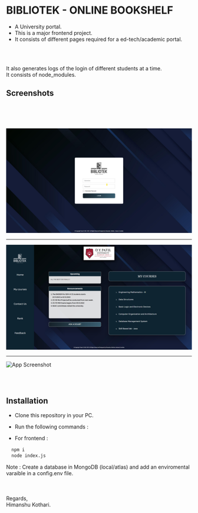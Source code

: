 

# BIBLIOTEK - ONLINE BOOKSHELF

* A University portal.
* This is a major frontend project.
* It consists of different pages required for a ed-tech/academic portal.

<br/>
<br/>

It also generates logs of the login of different students at a time.<br/>
It consists of node_modules.




## Screenshots
<br/>
<br/>
<br/>

![App Screenshot](https://github.com/iamhk12/Projects/blob/main/WebProjects/ONLINE%20BOOKSHELF-(html-css-nodeJS-bstrap)/ss/loginpage.png)
<hr>

![App Screenshot](https://github.com/iamhk12/Projects/blob/main/WebProjects/ONLINE%20BOOKSHELF-(html-css-nodeJS-bstrap)/ss/studentpage.png)
<hr>


![App Screenshot](https://github.com/iamhk12/Projects/blob/main/WebProjects/MERN_USER-(MongoDB-expressJS-ReactJS-NodeJS)/ss/coursepage.png)

<br/>
<br/>

## Installation

* Clone this repository in your PC.
* Run the following commands :

* For frontend :
```bash
  npm i
  node index.js
```


Note :  Create a database in MongoDB (local/atlas) and add an enviromental varaible in a config.env file.
<br/><br/>
<br/><br/>
Regards,<br/>
Himanshu Kothari.
